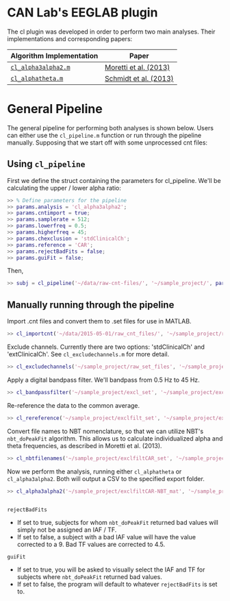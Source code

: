 # CAN Lab's EEGLAB plugin
The cl plugin was developed in order to perform two main analyses. Their implementations and corresponding papers:

| Algorithm Implementation | Paper |
| -------------------------|-------|
| [`cl_alpha3alpha2.m`](https://github.com/canlabluc/EEGLAB/blob/master/plugins/canlab1.0/cl_alpha3alpha2.m) | [Moretti et al. (2013)](http://www.frontiersin.org/Journal/DownloadFile.ashx?pdf=1&FileId=34165&articleId=65285&ContentTypeId=21&FileName=fnagi-05-00063.pdf&Version=1) |
| [`cl_alphatheta.m`](https://github.com/canlabluc/EEGLAB/blob/master/plguins/canlab1.0/cl_alphatheta.m) | [Schmidt et al. (2013)](https://www.researchgate.net/profile/Antonio_Nardi/publication/257839823_Index_of_AlphaTheta_Ratio_of_the_Electroencephalogram_A_New_Marker_for_Alzheimers_Disease/links/004635314bb865df72000000.pdf) |

# General Pipeline
The general pipeline for performing both analyses is shown below. Users can either use the `cl_pipeline.m` function or run through the pipeline manually. Supposing that we start off with some unprocessed cnt files:

## Using `cl_pipeline`
First we define the struct containing the parameters for cl_pipeline. We'll be calculating the upper / lower alpha ratio:
```matlab
>> % Define parameters for the pipeline
>> params.analysis = 'cl_alpha3alpha2';
>> params.cntimport = true;
>> params.samplerate = 512;
>> params.lowerfreq = 0.5;
>> params.higherfreq = 45;
>> params.chexclusion = 'stdClinicalCh';
>> params.reference = 'CAR';
>> params.rejectBadFits = false;
>> params.guiFit = false;
```

Then,
```matlab
>> subj = cl_pipeline('~/data/raw-cnt-files/', '~/sample_project/', params)
```

## Manually running through the pipeline
Import .cnt files and convert them to .set files for use in MATLAB.
```matlab
>> cl_importcnt('~/data/2015-05-01/raw_cnt_files/', '~/sample_project/raw_set_files/')
```

Exclude channels. Currently there are two options: 'stdClinicalCh' and 'extClinicalCh'. See `cl_excludechannels.m` for more detail.
```matlab
>> cl_excludechannels('~/sample_project/raw_set_files', '~/sample_project/excl_set/', 'stdClinicalCh')
```

Apply a digital bandpass filter. We'll bandpass from 0.5 Hz to 45 Hz.
```matlab
>> cl_bandpassfilter('~/sample_project/excl_set', '~/sample_project/exclfilt_set', 0.5, 45)
```

Re-reference the data to the common average.
```matlab
>> cl_rereference('~/sample_project/exclfilt_set', '~/sample_project/exclfiltCAR_set', 'CAR')
```

Convert file names to NBT nomenclature, so that we can utilize NBT's `nbt_doPeakFit` algorithm. This allows us to calculate individualized alpha and theta frequencies, as described in Moretti et al. (2013).
```matlab
>> cl_nbtfilenames('~/sample_project/exclfiltCAR_set', '~/sample_project/exclfiltCAR-NBT_mat')
```

Now we perform the analysis, running either `cl_alphatheta` or `cl_alpha3alpha2`. Both will output a CSV to the specified export folder.
```matlab
>> cl_alpha3alpha2('~/sample_project/exclfiltCAR-NBT_mat', '~/sample_project/results/', rejectBadFits=false,...
                                                                                        guiFit=false)
```

`rejectBadFits`
  - If set to true, subjects for whom `nbt_doPeakFit` returned bad values will simply not be assigned an IAF / TF.
  - If set to false, a subject with a bad IAF value will have the value corrected to a 9. Bad TF values are corrected to 4.5.

`guiFit`
  - If set to true, you will be asked to visually select the IAF and TF for subjects where `nbt_doPeakFit` returned bad values.
  - If set to false, the program will default to whatever `rejectBadFits` is set to.
